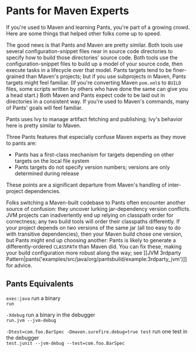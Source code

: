 Pants for Maven Experts
=======================

If you're used to Maven and learning Pants, you're part of a growing
crowd. Here are some things that helped other folks come up to speed.

The good news is that Pants and Maven are pretty similar. Both tools use
several configuration-snippet files near in source code directories to
specify how to build those directories' source code. Both tools use the
configuration-snippet files to build up a model of your source code,
then execute tasks in a lifecycle over that model. Pants targets tend to
be finer-grained than Maven's projects; but if you use subprojects in
Maven, Pants targets might feel familiar. (If you're converting Maven
`pom.xml`s to `BUILD` files, <a pantsref="setup_mvn2pants">some scripts written by others who
have done the same</a> can give you a head start.)
Both Maven and Pants expect code to be laid out in directories in a consistent way. If you're used
to Maven's commands, many of Pants' goals will feel familiar.

Pants uses Ivy to manage artifact fetching and publishing; Ivy's
behavior here is pretty similar to Maven.

Three Pants features that especially confuse Maven experts as they move
to pants are:

-   Pants has a first-class mechanism for targets depending on other
    targets on the local file system
-   Pants targets do not specify version numbers; versions are only
    determined during release

These points are a significant departure from Maven's handling
of inter-project dependencies. 

Folks switching a Maven-built codebase to Pants often encounter another
source of confusion: they uncover lurking jar-dependency version
conflicts. JVM projects can inadvertently end up relying on classpath
order for correctness; any two build tools will order their classpaths
differently. If your project depends on two versions of the same jar
(all too easy to do with transitive dependencies), then your Maven build
chose one version, but Pants might end up choosing another: Pants is
likely to generate a differently-ordered `CLASSPATH` than Maven did. You
can fix these, making your build configuration more robust along the
way; see
[[JVM 3rdparty Pattern|pants('examples/src/java/org/pantsbuild/example:3rdparty_jvm')]]
for advice.

Pants Equivalents
-----------------

`exec:java` run a binary<br>
`run`

`-Xdebug` run a binary in the debugger<br>
`run.jvm --jvm-debug`

`-Dtest=com.foo.BarSpec -Dmaven.surefire.debug=true test` run one test in the debugger<br>
`test.junit --jvm-debug --test=com.foo.BarSpec`
